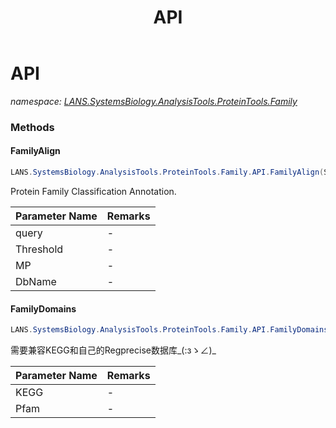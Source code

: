 ﻿---
title: API
---

# API
_namespace: [LANS.SystemsBiology.AnalysisTools.ProteinTools.Family](N-LANS.SystemsBiology.AnalysisTools.ProteinTools.Family.html)_





### Methods

#### FamilyAlign
```csharp
LANS.SystemsBiology.AnalysisTools.ProteinTools.Family.API.FamilyAlign(System.Collections.Generic.IEnumerable{LANS.SystemsBiology.AnalysisTools.ProteinTools.Sanger.Pfam.PfamString.PfamString},System.Double,System.Double,System.Int32,System.String)
```
Protein Family Classification Annotation.

|Parameter Name|Remarks|
|--------------|-------|
|query|-|
|Threshold|-|
|MP|-|
|DbName|-|


#### FamilyDomains
```csharp
LANS.SystemsBiology.AnalysisTools.ProteinTools.Family.API.FamilyDomains(LANS.SystemsBiology.SequenceModel.FASTA.FastaFile,System.Collections.Generic.IEnumerable{LANS.SystemsBiology.AnalysisTools.ProteinTools.Sanger.Pfam.PfamString.PfamString})
```
需要兼容KEGG和自己的Regprecise数据库_(:зゝ∠)_

|Parameter Name|Remarks|
|--------------|-------|
|KEGG|-|
|Pfam|-|



